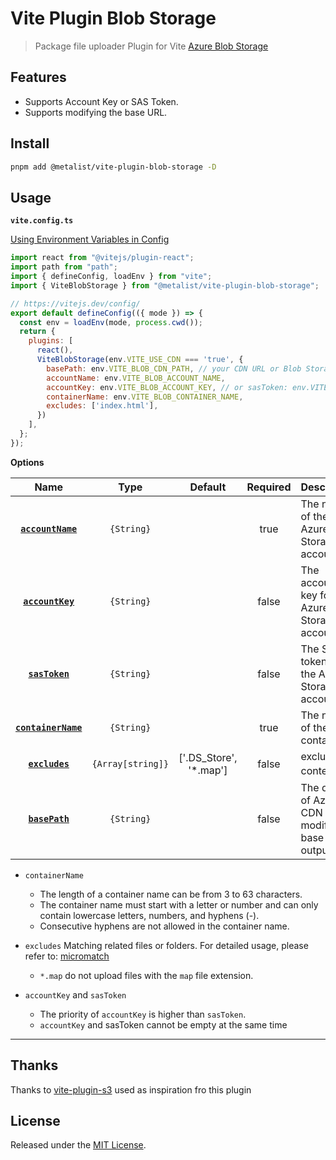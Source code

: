 # Vite Plugin Blob Storage

> Package file uploader Plugin for Vite [Azure Blob Storage](https://azure.microsoft.com/en-us/products/storage/blobs)

## Features

- Supports Account Key or SAS Token.
- Supports modifying the base URL.

## Install

```Bash
pnpm add @metalist/vite-plugin-blob-storage -D
```

## Usage

**`vite.config.ts`**

[Using Environment Variables in Config](https://vitejs.dev/config/#using-environment-variables-in-config)

```Javascript
import react from "@vitejs/plugin-react";
import path from "path";
import { defineConfig, loadEnv } from "vite";
import { ViteBlobStorage } from "@metalist/vite-plugin-blob-storage";

// https://vitejs.dev/config/
export default defineConfig(({ mode }) => {
  const env = loadEnv(mode, process.cwd());
  return {
    plugins: [
      react(),
      ViteBlobStorage(env.VITE_USE_CDN === 'true', {
        basePath: env.VITE_BLOB_CDN_PATH, // your CDN URL or Blob Storage URL
        accountName: env.VITE_BLOB_ACCOUNT_NAME,
        accountKey: env.VITE_BLOB_ACCOUNT_KEY, // or sasToken: env.VITE_BLOB_SAS_TOKEN
        containerName: env.VITE_BLOB_CONTAINER_NAME,
        excludes: ['index.html'],
      })
    ],
  };
});

```

**Options**

|           Name           |       Type        |        Default         | Required | Description                                                       |
| :----------------------: | :---------------: | :--------------------: | :------: | :---------------------------------------------------------------- |
|  **[`accountName`](#)**  |    `{String}`     |                        |   true   | The name of the Azure Storage account.                            |
|  **[`accountKey`](#)**   |    `{String}`     |                        |   false   | The account key for the Azure Storage account.                    |
|  **[`sasToken`](#)**   |    `{String}`     |                        |   false   | The SAS token for the Azure Storage account.                     |
| **[`containerName`](#)** |    `{String}`     |                        |   true   | The name of the container.                                        |
|   **[`excludes`](#)**    | `{Array[string]}` | ['.DS_Store', '*.map'] |  false   | excluded content 型                                               |
|   **[`basePath`](#)**    |    `{String}`     |                        |  false   | The domain of Azure CDN will modify the base of the output files. |

- `containerName`

  - The length of a container name can be from 3 to 63 characters.
  - The container name must start with a letter or number and can only contain lowercase letters, numbers, and hyphens (-).
  - Consecutive hyphens are not allowed in the container name.

- `excludes` Matching related files or folders. For detailed usage, please refer to: [micromatch](https://github.com/micromatch/micromatch)
  - `*.map` do not upload files with the `map` file extension.

- `accountKey` and `sasToken`
  - The priority of `accountKey` is higher than `sasToken`.
  - `accountKey` and sasToken cannot be empty at the same time

---

## Thanks

Thanks to [vite-plugin-s3](https://github.com/SergkeiM/vite-plugin-s3) used as inspiration fro this plugin

## License

Released under the [MIT License](LICENSE).
